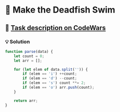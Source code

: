# 📝 Make the Deadfish Swim

## 🔗 [Task description on CodeWars](https://www.codewars.com/kata/51e0007c1f9378fa810002a9)

### 💡 Solution

```javascript
function parse(data) {
    let count = 0;
    let arr = [];

    for (let elem of data.split('')) {
        if (elem == 'i') ++count;
        if (elem == 'd') --count;
        if (elem == 's') count **= 2;
        if (elem == 'o') arr.push(count);
    }

    return arr;
}
```
